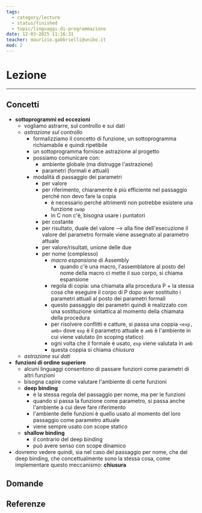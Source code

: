 ```yaml
---
tags:
  - category/lecture
  - status/finished
  - topic/linguaggi-di-programmazione
date: 12-03-2025 11:16:31
teacher: maurizio.gabbrielli@unibo.it
mod: 2
---
```

# Lezione
---
## Concetti
- **sottoprogrammi ed eccezioni**
	- vogliamo astrarre, sul controllo e sui dati
	- _astrazione sul controllo_
		- formalizziamo il concetto di funzione, un sottoprogramma richiamabile e quindi ripetibile
		- un sottoprogramma fornisce astrazione al progetto
		- possiamo comunicare con:
			- ambiente globale (ma distrugge l'astrazione)
			- parametri (formali e attuali)
		- modalità di passaggio dei parametri
			- per valore
			- per riferimento, chiaramente è più efficiente nel passaggio perché non devo fare la copia
				- è necessario perché altrimenti non potrebbe esistere una funzione `swap`
				- in C non c'è, bisogna usare i puntatori
			- per costante
			- per risultato, duale del valore --> alla fine dell'esecuzione il valore del parametro formale viene assegnato al parametro attuale
			- per valore/risultati, unione delle due
			- per nome (complesso)
				- _macro espansione_ di Assembly
					- quando c'è una macro, l'assemblatore al posto del nome della macro ci mette il suo corpo, si chiama espansione
				- regola di copia: una chiamata alla procedura P + la stessa cosa che eseguire il corpo di P dopo aver sostituito i parametri attuali al posto dei parametri formali
				- questo passaggio dei parametri quindi è realizzato con una sostituzione sintattica al momento della chiamata della procedura
				- per risolvere conflitti e catture, si passa una coppia `<exp, amb>` dove `exp` è il parametro attuale e `amb` è l'ambiente in cui viene valutato (in scoping statico)
				- ogni volta che il formale è usato, `exp` viene valutata in `amb`
				- questa coppia si chiama _chiusura_
	- _astrazione sui dati_
- **funzioni di ordine superiore**
	- alcuni linguaggi consentono di passare funzioni come parametri di altri funzioni
	- bisogna capire come valutare l'ambiente di certe funzioni
	- **deep binding**
		- è la stessa regola del passaggio per nome, ma per le funzioni
		- quando si passa la funzione come parametro, si passa anche l'ambiente a cui deve fare riferimento
		- l'ambiente delle funzioni è quello usato al momento del loro passaggio come parametro attuale
		- viene sempre usato con scope statico
	- **shallow binding**
		- il contrario del deep binding
		- può avere senso con scope dinamico
- dovremo vedere quindi, sia nel caso del passaggio per nome, che del deep binding, che concettualmente sono la stessa cosa, come implementare questo meccanismo: **chiusura**

## Domande

## Referenze

